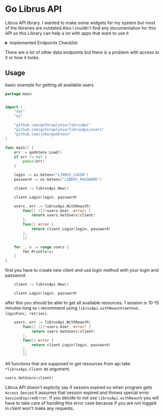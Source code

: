 # Go Librus API

Librus API library. I wanted to make some widgets for my system but most of the libraries are outdated.Also i couldn't find any documentation for this API so this Library can help a lot with apps that want to use it

<details>
<summary>Implemented Endpoints Checklist</summary>

- [x] `Users` (teachers)
- [x] `Grades`  
- [ ] `Me`  
- [ ] `PointGrades`  
- [ ] `Subjects`  
- [ ] `Lessons`  
- [ ] `Realizations` (maybe) 
- [ ] `Timetables` (badly designed so maybe in future) 
- [ ] `TimetableEntries` 
- [ ] `Classes`  
- [ ] `Classrooms`  
- [ ] `ClassFreeDays`  
- [ ] `SchoolFreeDays`  
- [ ] `Attendances`  
- [ ] `Justifications`  
- [ ] `HomeWorks`  
- [ ] `HomeWorkAssignments`  
- [ ] `SchoolTrips`  
- [ ] `Messages`  
- [ ] `ParentTeacherConferences`  
- [ ] `ExamResult`  
- [ ] `Substitutions`  
- [ ] `Calendars`  

</details>

There are a lot of other data endpoints but there is a problem with access to it or how it looks.

## Usage

basic example for getting all available users
```go
package main


import (
	"fmt"
	"os"

	"github.com/goferwplynie/librusApi"
	"github.com/goferwplynie/librusApi/users"
	"github.com/joho/godotenv"
)

func main() {
	err := godotenv.Load()
	if err != nil {
		panic(err)
	}

	login := os.Getenv("LIBRUS_LOGIN")
	password := os.Getenv("LIBRUS_PASSWORD")

	client := librusApi.New()

	client.Login(login, password)

	users, err := librusApi.WithReauth(
		func() ([]*users.User, error) {
			return users.GetUsers(client)
		},
		func() error {
			return client.Login(login, password)
		},
		1)

	for _, v := range users {
		fmt.Println(v)
	}
}
```
first you have to create new client and use login method with your login and password.
```go
	client := librusApi.New()

	client.Login(login, password)
```
after this you should be able to get all available resources. 1 session is 10-15 minutes long so i recommend using `librusApi.withReauth(method, loginFunc, retries)`.
```go
	users, err := librusApi.WithReauth(
		func() ([]*users.User, error) {
			return users.GetUsers(client)
		},
		func() error {
			return client.Login(login, password)
		},
		1)
```
All functions that are supposed to get resources from api take `*librusApi.Client` as argument.
```go
users.GetUsers(client)
```

Librus API doesn't explictly say if session expired so when program gets `Access Denied` it assumes that session expired and throws special error `SessionExpiredError`.
If you decide to not use `librusApi.withReauth` you will have to take care of handling this error case because if you are not logged in client won't make any requests.
